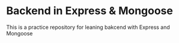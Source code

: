 # Backend in Express & Mongoose
This is a practice repository for leaning bakcend with Express and Mongoose

